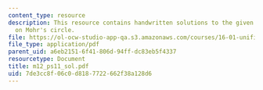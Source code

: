 ```yaml
---
content_type: resource
description: This resource contains handwritten solutions to the given problem set
  on Mohr's circle.
file: https://ol-ocw-studio-app-qa.s3.amazonaws.com/courses/16-01-unified-engineering-i-ii-iii-iv-fall-2005-spring-2006/7de3cc8f06c0d8187722662f38a128d6_m12_ps11_sol.pdf
file_type: application/pdf
parent_uid: a6eb2151-6f41-806d-94ff-dc83eb5f4337
resourcetype: Document
title: m12_ps11_sol.pdf
uid: 7de3cc8f-06c0-d818-7722-662f38a128d6
---
```


